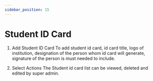 ```yaml
---
sidebar_position: 15
---
```

 
# Student ID Card
1. Add Student ID Card
To add student id card, id card title, logo of institution, designation of the person whom id card will generate, signature of the person is must needed to include.

2. Select Actions
The Student id card list can be viewed, deleted and edited by super admin.

